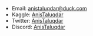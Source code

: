 - Email: anistaluqdar@duck.com
- Kaggle: [AnisTaluqdar](https://www.kaggle.com/anistaluqdar)  
- Twitter: [AnisTaluqdar](https://twitter.com/AnisTaluqdar)
- Discord: [AnisTaluqdar](https://discord.com/users/498437011166986261) 
